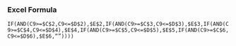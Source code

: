 ### **Excel Formula**

`IF(AND(C9>=$C$2,C9<=$D$2),$E$2,IF(AND(C9>=$C$3,C9<=$D$3),$E$3,IF(AND(C9>=$C$4,C9<=$D$4),$E$4,IF(AND(C9>=$C$5,C9<=$D$5),$E$5,IF(AND(C9>=$C$6,C9<=$D$6),$E$6,“”))))`